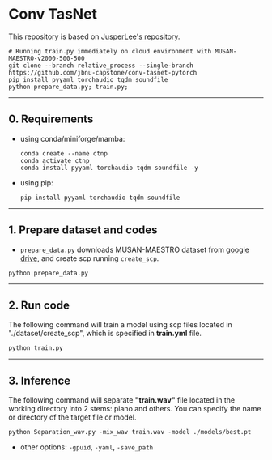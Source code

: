 # Conv TasNet

This repository is based on [JusperLee's repository](https://github.com/JusperLee/Conv-TasNet).
```
# Running train.py immediately on cloud environment with MUSAN-MAESTRO-v2000-500-500
git clone --branch relative_process --single-branch https://github.com/jbnu-capstone/conv-tasnet-pytorch
pip install pyyaml torchaudio tqdm soundfile
python prepare_data.py; train.py;
```

---

## 0. Requirements
- using conda/miniforge/mamba:
    ```
    conda create --name ctnp
    conda activate ctnp
    conda install pyyaml torchaudio tqdm soundfile -y
    ```
- using pip:
    ```
    pip install pyyaml torchaudio tqdm soundfile
    ```

---

## 1. Prepare dataset and codes

- `prepare_data.py` downloads MUSAN-MAESTRO dataset from [google drive](https://drive.google.com/file/d/1Sm6fu8vXzRk6PrwFfYEvXGFpKMNPXPzv/), and create scp running `create_scp`.

```
python prepare_data.py
```
   
---

## 2. Run code
The following command will train a model using scp files located in "./dataset/create_scp", which is specified in **train.yml** file.
```
python train.py
```

---

## 3. Inference
The following command will separate **"train.wav"** file located in the working directory into 2 stems: piano and others. You can specify the name or directory of the target file or model. 
```
python Separation_wav.py -mix_wav train.wav -model ./models/best.pt
```
- other options: `-gpuid`, `-yaml`, `-save_path`